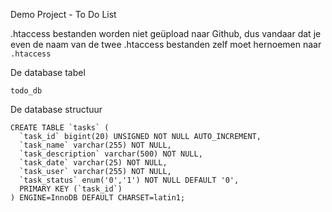 Demo Project - To Do List

.htaccess bestanden worden niet geüpload naar Github, dus vandaar dat je even de naam van de twee .htaccess bestanden zelf moet hernoemen naar `.htaccess`



De database tabel
```
todo_db
```

De database structuur
```
CREATE TABLE `tasks` (
  `task_id` bigint(20) UNSIGNED NOT NULL AUTO_INCREMENT,
  `task_name` varchar(255) NOT NULL,
  `task_description` varchar(500) NOT NULL,
  `task_date` varchar(25) NOT NULL,
  `task_user` varchar(255) NOT NULL,
  `task_status` enum('0','1') NOT NULL DEFAULT '0',
  PRIMARY KEY (`task_id`)
) ENGINE=InnoDB DEFAULT CHARSET=latin1;
```
